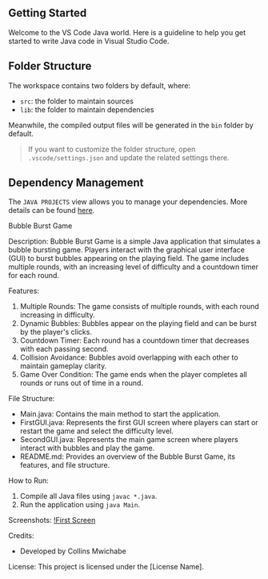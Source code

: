 ## Getting Started

Welcome to the VS Code Java world. Here is a guideline to help you get started to write Java code in Visual Studio Code.

## Folder Structure

The workspace contains two folders by default, where:

- `src`: the folder to maintain sources
- `lib`: the folder to maintain dependencies

Meanwhile, the compiled output files will be generated in the `bin` folder by default.

> If you want to customize the folder structure, open `.vscode/settings.json` and update the related settings there.

## Dependency Management

The `JAVA PROJECTS` view allows you to manage your dependencies. More details can be found [here](https://github.com/microsoft/vscode-java-dependency#manage-dependencies).

Bubble Burst Game

Description:
Bubble Burst Game is a simple Java application that simulates a bubble bursting game. Players interact with the graphical user interface (GUI) to burst bubbles appearing on the playing field. The game includes multiple rounds, with an increasing level of difficulty and a countdown timer for each round.

Features:
1. Multiple Rounds: The game consists of multiple rounds, with each round increasing in difficulty.
2. Dynamic Bubbles: Bubbles appear on the playing field and can be burst by the player's clicks.
3. Countdown Timer: Each round has a countdown timer that decreases with each passing second.
4. Collision Avoidance: Bubbles avoid overlapping with each other to maintain gameplay clarity.
5. Game Over Condition: The game ends when the player completes all rounds or runs out of time in a round.

File Structure:
- Main.java: Contains the main method to start the application.
- FirstGUI.java: Represents the first GUI screen where players can start or restart the game and select the difficulty level.
- SecondGUI.java: Represents the main game screen where players interact with bubbles and play the game.
- README.md: Provides an overview of the Bubble Burst Game, its features, and file structure.

How to Run:
1. Compile all Java files using `javac *.java`.
2. Run the application using `java Main`.

Screenshots:
    [!First Screen ](javaGame/assests/firstGui.png)


Credits:
- Developed by Collins Mwichabe

License:
This project is licensed under the [License Name].
